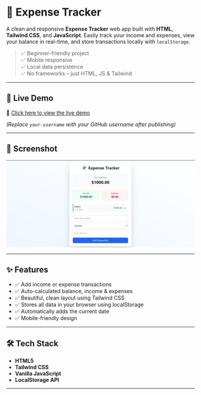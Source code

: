 # 💸 Expense Tracker

A clean and responsive **Expense Tracker** web app built with **HTML**, **Tailwind CSS**, and **JavaScript**. Easily track your income and expenses, view your balance in real-time, and store transactions locally with `localStorage`.

> ✅ Beginner-friendly project  
> ✅ Mobile responsive  
> ✅ Local data persistence  
> ✅ No frameworks – just HTML, JS & Tailwind

---

## 🚀 Live Demo

🔗 [Click here to view the live demo](https://your-username.github.io/expense-tracker)

*(Replace `your-username` with your GitHub username after publishing)*

---

## 📸 Screenshot

![Expense Tracker Screenshot](expense.png)
<!-- You can replace the image link with your own GitHub-uploaded screenshot -->

---

## ✨ Features

- ✅ Add income or expense transactions
- ✅ Auto-calculated balance, income & expenses
- ✅ Beautiful, clean layout using Tailwind CSS
- ✅ Stores all data in your browser using localStorage
- ✅ Automatically adds the current date
- ✅ Mobile-friendly design

---

## 🛠 Tech Stack

- **HTML5**
- **Tailwind CSS**
- **Vanilla JavaScript**
- **LocalStorage API**

---
